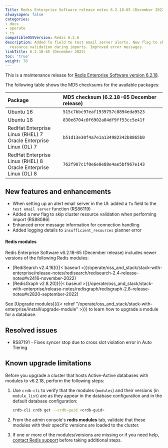 ```yaml
---
Title: Redis Enterprise Software release notes 6.2.18-65 (December 2022)
alwaysopen: false
categories:
- docs
- operate
- rs
compatibleOSSVersion: Redis 6.2.6
description: Added To field to test email server alerts. New flag to skip cluster
  resource validation during imports. Improved error messages.
linkTitle: 6.2.18-65 (December 2022)
toc: 'true'
weight: 70
---
```


This is a maintenance release for ​[​Redis Enterprise Software version 6.2.18](https://redis.com/redis-enterprise-software/download-center/software/).

The following table shows the MD5 checksums for the available packages:

| Package | MD5 checksum (6.2.18-65 December release) |
|:--------|:-------------|
| Ubuntu 16 | `515c7bbc97eaf1939757c8894eda9523` |
| Ubuntu 18 | `830e8704c0f6902a04df9ff53cc5e41f` |
| RedHat Enterprise Linux (RHEL) 7<br/>Oracle Enterprise Linux (OL) 7 | `b51d13e30f4a7e1a134982342b8865b0` |
| RedHat Enterprise Linux (RHEL) 8<br/>Oracle Enterprise Linux (OL) 8 | `762f907c1f0e6e0e88e4ae5bf967e143` |

## New features and enhancements

- When setting up an alert email server in the UI: added a `To` field to the `test email server` function (RS86119)
- Added a new flag to skip cluster resource validation when performing import (RS88086)
- Enhanced error message information for connection handling 
- Added logging details to `insufficient_resources` planner error 

#### Redis modules 

Redis Enterprise Software v6.2.18-65 (December release) includes newer versions of the following Redis modules:

- [RediSearch v2.4.16]({{< baseurl >}}/operate/oss_and_stack/stack-with-enterprise/release-notes/redisearch/redisearch-2.4-release-notes#v2416-november-2022)
- [RedisGraph v2.8.20]({{< baseurl >}}/operate/oss_and_stack/stack-with-enterprise/release-notes/redisgraph/redisgraph-2.8-release-notes#v2820-september-2022)

See [Upgrade modules]({{< relref "/operate/oss_and_stack/stack-with-enterprise/install/upgrade-module" >}}) to learn how to upgrade a module for a database. 

## Resolved issues

- RS87191 - Fixes syncer stop due to cross slot violation error in Auto Tiering

## Known upgrade limitations

Before you upgrade a cluster that hosts Active-Active databases with modules to v6.2.18, perform the following steps:

1. Use `crdb-cli` to verify that the modules (`modules`) and their versions (in `module_list`) are as they appear in the database configuration and in the default database configuration:

    ```sh
    crdb-cli crdb get --crdb-guid <crdb-guid>
    ```

1. From the admin console's **redis modules** tab, validate that these modules with their specific versions are loaded to the cluster.

1. If one or more of the modules/versions are missing or if you need help, [contact Redis support](https://redis.com/company/support/) before taking additional steps.